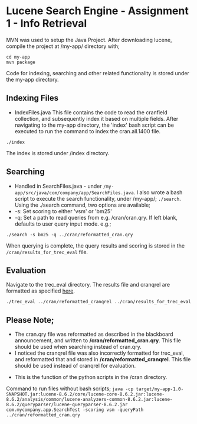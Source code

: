 Lucene Search Engine - Assignment 1 - Info Retrieval 
===
MVN was used to setup the Java Project. After downloading lucene, compile the project at /my-app/ directory with; 
```
cd my-app
mvn package
```

Code for indexing, searching and other related functionality is stored under the my-app directory. 

Indexing Files 
---
+ IndexFiles.java 
This file contains the code to read the cranfield collection, and subsequently index it based on multiple fields. 
After navigating to the my-app directory, the 'index' bash script can be executed to run the command to index the cran.all.1400 file. 
```
./index
```
The index is stored under /index directory. 

Searching
---
+ Handled in SearchFiles.java - under `/my-app/src/java/com/company/app/SearchFiles.java`.
I also wrote a bash script to execute the search functionality, under /my-app/; `./search`. 
Using the ./search command, two options are available;
+ -s: Set scoring to either 'vsm' or 'bm25' 
+ -q: Set a path to read queries from e.g. /cran/cran.qry. If left blank, defaults to user query input mode. e.g.;

```
./search -s bm25 -q ../cran/reformatted_cran.qry
```
When querying is complete, the query results and scoring is stored in the `/cran/results_for_trec_eval` file.

Evaluation
---
Navigate to the trec_eval directory. The results file and cranqrel are formatted as specified [here](http://www.rafaelglater.com/en/post/learn-how-to-use-trec_eval-to-evaluate-your-information-retrieval-system).
```
./trec_eval ../cran/reformatted_cranqrel ../cran/results_for_trec_eval
```


Please Note; 
---
+ The cran.qry file was reformatted as described in the blackboard announcement, and written to **/cran/reformatted_cran.qry**. This file should be used when searching instead of cran.qry.
+ I noticed the cranqrel file was also incorrectly formatted for trec_eval, and reformatted that and stored in **/cran/reformatted_cranqrel**. This file should be used instead of cranqrel for evaluation.
- This is the function of the python scripts in the /cran directory.


Command to run files without bash scripts; `java -cp target/my-app-1.0-SNAPSHOT.jar:lucene-8.6.2/core/lucene-core-8.6.2.jar:lucene-8.6.2/analysis/common/lucene-analyzers-common-8.6.2.jar:lucene-8.6.2/queryparser/lucene-queryparser-8.6.2.jar com.mycompany.app.SearchTest -scoring vsm -queryPath ../cran/reformatted_cran.qry`
